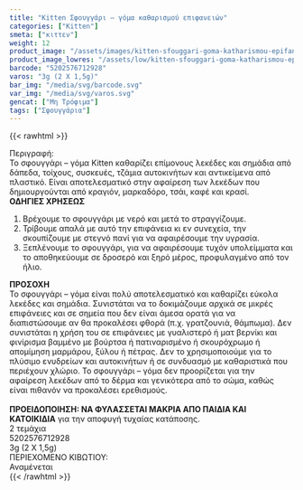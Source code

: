 ```yaml
---
title: "Kitten Σφουγγάρι – γόμα καθαρισμού επιφανειών"
categories: ["Kitten"]
smeta: ["κιττεν"]
weight: 12
product_image: "/assets/images/kitten-sfouggari-goma-katharismou-epifaneiwn.jpg"
product_image_lowres: "/assets/low/kitten-sfouggari-goma-katharismou-epifaneiwn.jpg"
barcode: "5202576712928"
varos: "3g (2 X 1,5g)"
bar_img: "/media/svg/barcode.svg"
var_img: "/media/svg/varos.svg"
gencat: ["Μη Τρόφιμα"]
tags: ["Σφουγγάρια"]
---
```

{{< rawhtml >}}

<div class="sload226">
    <div class="product">
        <div id="sistatika">Περιγραφή:</div>
        <div class="alltext">Το σφουγγάρι – γόμα Kitten καθαρίζει επίμονους λεκέδες και σημάδια από δάπεδα, τοίχους,
            συσκευές, τζάμια αυτοκινήτων και αντικείμενα από πλαστικό. Είναι αποτελεσματικό στην αφαίρεση των λεκέδων
            που δημιουργούνται από κραγιόν, μαρκαδόρο, τσάι, καφέ και κρασί.</div>
        
<div class="smarg stfff sp10 stcenter"><b>ΟΔΗΓΙΕΣ ΧΡΗΣΕΩΣ</b></div>
            <div class="seee sp1015">
                <ol>
                    <li>Βρέχουμε το σφουγγάρι με νερό και μετά το στραγγίζουμε.</li>
                    <li>Τρίβουμε απαλά με αυτό την επιφάνεια κι εν συνεχεία, την σκουπίζουμε με στεγνό πανί για να
                        αφαιρέσουμε την υγρασία.</li>
                    <li>Ξεπλένουμε το σφουγγάρι, για να αφαιρέσουμε τυχόν υπολείμματα και το αποθηκεύουμε σε δροσερό και
                        ξηρό μέρος, προφυλαγμένο από τον ήλιο.</li>
                </ol>
            </div>
            <div class="keno"></div>
            <div class="sred stcenter sp10"><b>ΠΡΟΣΟΧΗ</b></div>
           <div class="seee sp1015">Το σφουγγάρι – γόμα είναι πολύ αποτελεσματικό και
                καθαρίζει εύκολα λεκέδες και σημάδια. Συνιστάται να το δοκιμάζουμε αρχικά σε μικρές επιφάνειες και σε
                σημεία που δεν είναι άμεσα ορατά για να διαπιστώσουμε αν θα προκαλέσει φθορά (π.χ. γρατζουνιά, θάμπωμα).
                Δεν συνιστάται η χρήση του σε επιφάνειες με γυαλιστερό ή ματ βερνίκι και φινίρισμα βαμμένο με βούρτσα ή
                πατιναρισμένο ή σκουρόχρωμο ή απομίμηση μαρμάρου, ξύλου ή πέτρας. Δεν το χρησιμοποιούμε για το πλύσιμο
                ενυδρείων και αυτοκινήτων ή σε συνδυασμό με καθαριστικά που περιέχουν χλώριο. Το σφουγγάρι – γόμα δεν
                προορίζεται για την αφαίρεση λεκέδων από το δέρμα και γενικότερα από το σώμα, καθώς είναι πιθανόν να
                προκαλέσει ερεθισμούς.<br><br><b>ΠΡΟΕΙΔΟΠΟΙΗΣΗ: ΝΑ ΦΥΛΑΣΣΕΤΑΙ ΜΑΚΡΙΑ ΑΠΟ ΠΑΙΔΙΑ ΚΑΙ ΚΑΤΟΙΚΙΔΙΑ</b> για
                την αποφυγή τυχαίας κατάποσης.</div>
                <div class="sball2 sbceee smt18 sfwb sdf saic sp10"><img src="/media/svg/tem.svg" alt="">2 τεμάχια</div>
                <div class="keno"></div>
       <div id="barcode">
            <div id="barimage1"></div><span id="bartext">5202576712928</span>
        </div>
        <div id="varos">
            <div id="varosimage1"></div><span id="varostext">3g (2 X 1,5g)</span>
        </div>
        <div id="kivotio">ΠΕΡΙΕΧΟΜΕΝΟ ΚΙΒΩΤΙΟΥ:<br>Αναμένεται</div>
        <div class="pimg"></div>
    </div>
</div>
{{< /rawhtml >}}